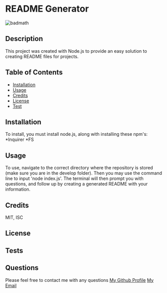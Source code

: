 
# README Generator

![badmath](https://img.shields.io/github/languages/top/nielsenjared/badmath)

## Description
This project was created with Node.js to provide an easy solution to creating README files for projects.
  
## Table of Contents
* [Installation](#installation)
* [Usage](#usage)
* [Credits](#credits)
* [License](#license)
* [Test](#tests)

## Installation
To install, you must install node.js, along with installing these npm's: *Inquirer *FS


## Usage
To use, navigate to the correct directory where the repository is stored (make sure you are in the develop folder). Then you may use the command line to input 'node index.js'. The terminal will then prompt you with questions, and follow up by creating a generated README with your information.

## Credits
MIT, ISC

## License


## Tests

## Questions
Please feel free to contact me with any questions
[My Github Profile](https://github.com/hannahbrijenkins)
[My Email](mailto:hannahbrittany@hotmail.com)
